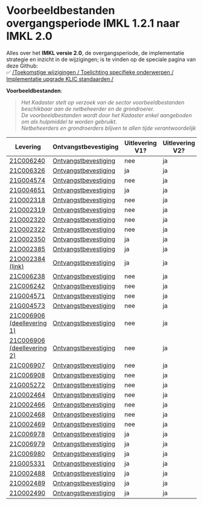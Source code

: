 # Voorbeeldbestanden overgangsperiode IMKL 1.2.1 naar IMKL 2.0
 
Alles over het **IMKL versie 2.0**, de overgangsperiode, de implementatie strategie en inzicht in de wijzigingen; is te vinden op de speciale pagina van deze Github:  \
:white_check_mark: [/Toekomstige wijzigingen / Toelichting specifieke onderwerpen / Implementatie upgrade KLIC standaarden /](../../Toekomstige%20wijzigingen/Toelichting%20specifieke%20onderwerpen/Implementatie%20upgrade%20KLIC%20standaarden/) 

**Voorbeeldbestanden**: 

 > _Het Kadaster stelt op verzoek van de sector voorbeeldbestanden beschikbaar aan de netbeheerder en de grondroerer._   \
 _De voorbeeldbestanden wordt door het Kadaster enkel aangeboden om als hulpmiddel te worden gebruikt._  \
  _Netbeheerders en grondroerders blijven te allen tijde verantwoordelijk_

| 	Levering			| 	Ontvangstbevestiging			| 	Uitlevering V1?	| 	Uitlevering V2?	| 
| 	---			| 	---			| 	---	| 	---	| 
| [	21C006240	](	Levering_21C006240_3.zip	) | [	Ontvangstbevestiging	](	KLIC-ontvangstbevestiging_%209807117421_10%2021C006240%20Ref_%20Voorbeeldbestand%20KAT.msg	) | 	nee	 | 	ja	 | 
| [	21C006326	](	Levering_21C006326_3.zip	) | [	Ontvangstbevestiging	](	KLIC-ontvangstbevestiging_%209807119612_10%2021C006326%20Ref_%20Voorbeeldbestand%20KAT.msg	) | 	ja	 | 	ja	 | 
| [	21G004574	](	Levering_21G004574_1.zip	) | [	Ontvangstbevestiging	](	KLIC-ontvangstbevestiging_%209807117414_10%2021G004574%20Ref_%20Voorbeeldbestand%20KAT.msg	) | 	nee	 | 	ja	 | 
| [	21G004651	](	Levering_21G004651_1.zip	) | [	Ontvangstbevestiging	](	KLIC-ontvangstbevestiging_%209807119610_10%2021G004651%20Ref_%20Voorbeeldbestand%20KAT.msg	) | 	ja	 | 	ja	 | 
| [	21O002318	](	Levering_21O002318_1.zip	) | [	Ontvangstbevestiging	](	KLIC-ontvangstbevestiging_%209807117405_10%2021O002318%20Ref_%20Voorbeeldbestand%20KAT.msg	) | 	nee	 | 	ja	 | 
| [	21O002319	](	Levering_21O002319_1.zip	) | [	Ontvangstbevestiging	](	KLIC-ontvangstbevestiging_%209807117406_10%2021O002319%20Ref_%20Voorbeeldbestand%20KAT.msg	) | 	nee	 | 	ja	 | 
| [	21O002320	](	Levering_21O002320_1.zip	) | [	Ontvangstbevestiging	](	KLIC-ontvangstbevestiging_%209807117407_10%2021O002320%20Ref_%20Voorbeeldbestand%20KAT.msg	) | 	nee	 | 	ja	 | 
| [	21O002322	](	Levering_21O002322_1.zip	) | [	Ontvangstbevestiging	](	KLIC-ontvangstbevestiging_%209807117409_10%2021O002322%20Ref_%20Voorbeeldbestand%20KAT.msg	) | 	nee	 | 	ja	 | 
| [	21O002350	](	Levering_21O002350_1.zip	) | [	Ontvangstbevestiging	](	KLIC-ontvangstbevestiging_%209807119607_10%2021O002350%20Ref_%20Voorbeeldbestand%20KAT.msg	) | 	ja	 | 	ja	 | 
| [	21O002385	](	Levering_21O002385_2.zip	) | [	Ontvangstbevestiging	](	KLIC-ontvangstbevestiging_%209807123306_10%2021O002385%20Ref_%20Voorbeeldbestand%20KAT.msg	) | 	ja	 | 	ja	 | 
| [	21O002384 (link)	](https://service10.kadaster.nl/gds2/download/public/5aad58dc-67de-4863-97e8-252a095d0691) | [	Ontvangstbevestiging	](	KLIC-ontvangstbevestiging_%209807123305_10%2021O002384%20Ref_%20Voorbeeldbestand%20KAT.msg	) | 	ja	 | 	ja	 | 
| [	21C006238	](	Levering_21C006238_3.zip	) | [	Ontvangstbevestiging	](	KLIC-ontvangstbevestiging_%209807117419_10%2021C006238%20Ref_%20Voorbeeldbestand%20KAT.msg	) | 	nee	 | 	ja	 | 
| [	21C006242	](	Levering_21C006242_1.zip	) | [	Ontvangstbevestiging	](	KLIC-ontvangstbevestiging_%209807117423_10%2021C006242%20Ref_%20Voorbeeldbestand%20KAT.msg	) | 	nee	 | 	ja	 | 
| [	21G004571	](	Levering_21G004571_2.zip	) | [	Ontvangstbevestiging	](	KLIC-ontvangstbevestiging_%209807117411_10%2021G004571%20Ref_%20Voorbeeldbestand%20KAT.msg	) | 	nee	 | 	ja	 | 
| [	21G004573	](	Levering_21G004573_1.zip	) | [	Ontvangstbevestiging	](	KLIC-ontvangstbevestiging_%209807117413_10%2021G004573%20Ref_%20Voorbeeldbestand%20KAT.msg	) | 	nee	 | 	ja	 | 
| [	21C006906 (deellevering 1)	](	Levering_21C006906_1.zip	) | [	Ontvangstbevestiging	](	KLIC-ontvangstbevestiging_%209807124657_10%2021C006906%20Ref_%20Voorbeeldbestand%20KAT.msg	) | 	nee	 | 	ja	 | 
| [	21C006906 (deellevering 2)	](	Levering_21C006906_2.zip	) | [	Ontvangstbevestiging	](	KLIC-ontvangstbevestiging_%209807124657_10%2021C006906%20Ref_%20Voorbeeldbestand%20KAT.msg	) | 	nee	 | 	ja	 | 
| [	21C006907	](	Levering_21C006907_1.zip	) | [	Ontvangstbevestiging	](	KLIC-ontvangstbevestiging_%209807124658_10%2021C006907%20Ref_%20Voorbeeldbestand%20KAT.msg	) | 	nee	 | 	ja	 | 
| [	21C006908	](	Levering_21C006908_1.zip	) | [	Ontvangstbevestiging	](	KLIC-ontvangstbevestiging_%209807124660_10%2021C006908%20Ref_%20Voorbeeldbestand%20KAT.msg	) | 	nee	 | 	ja	 | 
| [	21G005272	](	Levering_21G005272_1.zip	) | [	Ontvangstbevestiging	](	KLIC-ontvangstbevestiging_%209807124656_10%2021G005272%20Ref_%20Voorbeeldbestand%20KAT.msg	) | 	nee	 | 	ja	 | 
| [	21O002464	](	Levering_21O002464_1.zip	) | [	Ontvangstbevestiging	](	KLIC-ontvangstbevestiging_%209807124651_10%2021O002464%20Ref_%20Voorbeeldbestand%20KAT.msg	) | 	nee	 | 	ja	 | 
| [	21O002466	](	Levering_21O002466_1.zip	) | [	Ontvangstbevestiging	](	KLIC-ontvangstbevestiging_%209807124653_10%2021O002466%20Ref_%20Voorbeeldbestand%20KAT.msg	) | 	nee	 | 	ja	 | 
| [	21O002468	](	Levering_21O002468_1.zip	) | [	Ontvangstbevestiging	](	KLIC-ontvangstbevestiging_%209807124655_10%2021O002468%20Ref_%20Voorbeeldbestand%20KAT.msg	) | 	nee	 | 	ja	 | 
| [	21O002469	](	Levering_21O002469_1.zip	) | [	Ontvangstbevestiging	](	KLIC-ontvangstbevestiging_%209807124659_10%2021O002469%20Ref_%20Voorbeeldbestand%20KAT.msg	) | 	nee	 | 	ja	 | 
| [	21C006978	](	Levering_21C006978_1.zip	) | [	Ontvangstbevestiging	](	KLIC-ontvangstbevestiging_%209807124979_10%2021C006978%20Ref_%20Voorbeeldbestand%20KAT.msg	) | 	ja	 | 	ja	 | 
| [	21C006979	](	Levering_21C006979_1.zip	) | [	Ontvangstbevestiging	](	KLIC-ontvangstbevestiging_%209807124980_10%2021C006979%20Ref_%20Voorbeeldbestand%20KAT.msg	) | 	ja	 | 	ja	 | 
| [	21C006980	](	Levering_21C006980_1.zip	) | [	Ontvangstbevestiging	](	KLIC-ontvangstbevestiging_%209807124981_10%2021C006980%20Ref_%20Voorbeeldbestand%20KAT.msg	) | 	ja	 | 	ja	 | 
| [	21G005331	](	Levering_21G005331_1.zip	) | [	Ontvangstbevestiging	](	KLIC-ontvangstbevestiging_%209807124978_10%2021G005331%20Ref_%20Voorbeeldbestand%20KAT.msg	) | 	ja	 | 	ja	 | 
| [	21O002488	](	Levering_21O002488_1.zip	) | [	Ontvangstbevestiging	](	KLIC-ontvangstbevestiging_%209807124975_10%2021O002488%20Ref_%20Voorbeeldbestand%20KAT.msg	) | 	ja	 | 	ja	 | 
| [	21O002489	](	Levering_21O002489_1.zip	) | [	Ontvangstbevestiging	](	KLIC-ontvangstbevestiging_%209807124976_10%2021O002489%20Ref_%20Voorbeeldbestand%20KAT.msg	) | 	ja	 | 	ja	 | 
| [	21O002490	](	Levering_21O002490_1.zip	) | [	Ontvangstbevestiging	](	KLIC-ontvangstbevestiging_%209807124977_10%2021O002490%20Ref_%20Voorbeeldbestand%20KAT.msg	) | 	ja	 | 	ja	 | 



